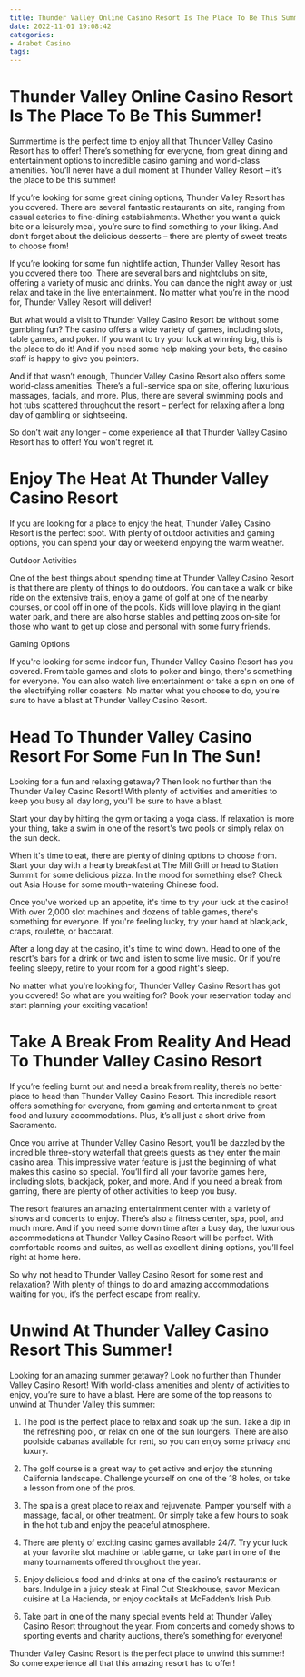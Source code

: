 ```yaml
---
title: Thunder Valley Online Casino Resort Is The Place To Be This Summer!
date: 2022-11-01 19:08:42
categories:
- 4rabet Casino
tags:
---
```



#  Thunder Valley Online Casino Resort Is The Place To Be This Summer!

Summertime is the perfect time to enjoy all that Thunder Valley Casino Resort has to offer! There’s something for everyone, from great dining and entertainment options to incredible casino gaming and world-class amenities. You’ll never have a dull moment at Thunder Valley Resort – it’s the place to be this summer!

If you’re looking for some great dining options, Thunder Valley Resort has you covered. There are several fantastic restaurants on site, ranging from casual eateries to fine-dining establishments. Whether you want a quick bite or a leisurely meal, you’re sure to find something to your liking. And don’t forget about the delicious desserts – there are plenty of sweet treats to choose from!

If you’re looking for some fun nightlife action, Thunder Valley Resort has you covered there too. There are several bars and nightclubs on site, offering a variety of music and drinks. You can dance the night away or just relax and take in the live entertainment. No matter what you’re in the mood for, Thunder Valley Resort will deliver!

But what would a visit to Thunder Valley Casino Resort be without some gambling fun? The casino offers a wide variety of games, including slots, table games, and poker. If you want to try your luck at winning big, this is the place to do it! And if you need some help making your bets, the casino staff is happy to give you pointers.

And if that wasn’t enough, Thunder Valley Casino Resort also offers some world-class amenities. There’s a full-service spa on site, offering luxurious massages, facials, and more. Plus, there are several swimming pools and hot tubs scattered throughout the resort – perfect for relaxing after a long day of gambling or sightseeing.

So don’t wait any longer – come experience all that Thunder Valley Casino Resort has to offer! You won’t regret it.

#  Enjoy The Heat At Thunder Valley Casino Resort

If you are looking for a place to enjoy the heat, Thunder Valley Casino Resort is the perfect spot. With plenty of outdoor activities and gaming options, you can spend your day or weekend enjoying the warm weather.

Outdoor Activities

One of the best things about spending time at Thunder Valley Casino Resort is that there are plenty of things to do outdoors. You can take a walk or bike ride on the extensive trails, enjoy a game of golf at one of the nearby courses, or cool off in one of the pools. Kids will love playing in the giant water park, and there are also horse stables and petting zoos on-site for those who want to get up close and personal with some furry friends.

Gaming Options

If you're looking for some indoor fun, Thunder Valley Casino Resort has you covered. From table games and slots to poker and bingo, there's something for everyone. You can also watch live entertainment or take a spin on one of the electrifying roller coasters. No matter what you choose to do, you're sure to have a blast at Thunder Valley Casino Resort.

#  Head To Thunder Valley Casino Resort For Some Fun In The Sun!

Looking for a fun and relaxing getaway? Then look no further than the Thunder Valley Casino Resort! With plenty of activities and amenities to keep you busy all day long, you'll be sure to have a blast.

Start your day by hitting the gym or taking a yoga class. If relaxation is more your thing, take a swim in one of the resort's two pools or simply relax on the sun deck.

When it's time to eat, there are plenty of dining options to choose from. Start your day with a hearty breakfast at The Mill Grill or head to Station Summit for some delicious pizza. In the mood for something else? Check out Asia House for some mouth-watering Chinese food.

Once you've worked up an appetite, it's time to try your luck at the casino! With over 2,000 slot machines and dozens of table games, there's something for everyone. If you're feeling lucky, try your hand at blackjack, craps, roulette, or baccarat.

After a long day at the casino, it's time to wind down. Head to one of the resort's bars for a drink or two and listen to some live music. Or if you're feeling sleepy, retire to your room for a good night's sleep.

No matter what you're looking for, Thunder Valley Casino Resort has got you covered! So what are you waiting for? Book your reservation today and start planning your exciting vacation!

#  Take A Break From Reality And Head To Thunder Valley Casino Resort

If you’re feeling burnt out and need a break from reality, there’s no better place to head than Thunder Valley Casino Resort. This incredible resort offers something for everyone, from gaming and entertainment to great food and luxury accommodations. Plus, it’s all just a short drive from Sacramento.

Once you arrive at Thunder Valley Casino Resort, you’ll be dazzled by the incredible three-story waterfall that greets guests as they enter the main casino area. This impressive water feature is just the beginning of what makes this casino so special. You’ll find all your favorite games here, including slots, blackjack, poker, and more. And if you need a break from gaming, there are plenty of other activities to keep you busy.

The resort features an amazing entertainment center with a variety of shows and concerts to enjoy. There’s also a fitness center, spa, pool, and much more. And if you need some down time after a busy day, the luxurious accommodations at Thunder Valley Casino Resort will be perfect. With comfortable rooms and suites, as well as excellent dining options, you’ll feel right at home here.

So why not head to Thunder Valley Casino Resort for some rest and relaxation? With plenty of things to do and amazing accommodations waiting for you, it’s the perfect escape from reality.

#  Unwind At Thunder Valley Casino Resort This Summer!

Looking for an amazing summer getaway? Look no further than Thunder Valley Casino Resort! With world-class amenities and plenty of activities to enjoy, you’re sure to have a blast. Here are some of the top reasons to unwind at Thunder Valley this summer:

1. The pool is the perfect place to relax and soak up the sun. Take a dip in the refreshing pool, or relax on one of the sun loungers. There are also poolside cabanas available for rent, so you can enjoy some privacy and luxury.

2. The golf course is a great way to get active and enjoy the stunning California landscape. Challenge yourself on one of the 18 holes, or take a lesson from one of the pros.

3. The spa is a great place to relax and rejuvenate. Pamper yourself with a massage, facial, or other treatment. Or simply take a few hours to soak in the hot tub and enjoy the peaceful atmosphere.

4. There are plenty of exciting casino games available 24/7. Try your luck at your favorite slot machine or table game, or take part in one of the many tournaments offered throughout the year.

5. Enjoy delicious food and drinks at one of the casino’s restaurants or bars. Indulge in a juicy steak at Final Cut Steakhouse, savor Mexican cuisine at La Hacienda, or enjoy cocktails at McFadden’s Irish Pub.

6. Take part in one of the many special events held at Thunder Valley Casino Resort throughout the year. From concerts and comedy shows to sporting events and charity auctions, there’s something for everyone!

Thunder Valley Casino Resort is the perfect place to unwind this summer! So come experience all that this amazing resort has to offer!